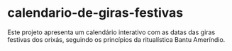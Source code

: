 # calendario-de-giras-festivas
Este projeto apresenta um calendário interativo com as datas das giras festivas dos orixás, seguindo os princípios da ritualística Bantu Ameríndio.
